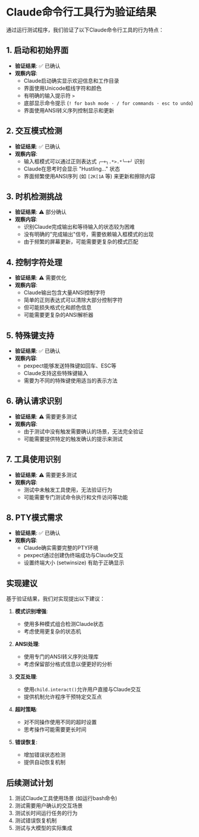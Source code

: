 # Claude命令行工具行为验证结果

通过运行测试程序，我们验证了以下Claude命令行工具的行为特点：

## 1. 启动和初始界面

- **验证结果**: ✅ 已确认
- **观察内容**:
  - Claude启动确实显示欢迎信息和工作目录
  - 界面使用Unicode框线字符和颜色
  - 有明确的输入提示符 `> `
  - 底部显示命令提示 (`! for bash mode · / for commands · esc to undo`)
  - 界面使用ANSI转义序列控制显示和更新

## 2. 交互模式检测

- **验证结果**: ✅ 已确认
- **观察内容**:
  - 输入框模式可以通过正则表达式 `╭─+╮.*>.*╰─+╯` 识别
  - Claude在思考时会显示 "Hustling..." 状态
  - 界面频繁使用ANSI序列 (如 `[2K[1A` 等) 来更新和擦除内容

## 3. 时机检测挑战

- **验证结果**: ⚠️ 部分确认
- **观察内容**:
  - 识别Claude完成输出和等待输入的状态较为困难
  - 没有明确的"完成输出"信号，需要依赖输入框模式的出现
  - 由于频繁的屏幕更新，可能需要更复杂的模式匹配

## 4. 控制字符处理

- **验证结果**: ⚠️ 需要优化
- **观察内容**:
  - Claude输出包含大量ANSI控制字符
  - 简单的正则表达式可以清除大部分控制字符
  - 但可能损失格式化和颜色信息
  - 可能需要更复杂的ANSI解析器

## 5. 特殊键支持

- **验证结果**: ✅ 已确认
- **观察内容**:
  - pexpect能够发送特殊键如回车、ESC等
  - Claude支持这些特殊键输入
  - 需要为不同的特殊键使用适当的表示方法

## 6. 确认请求识别

- **验证结果**: ⚠️ 需要更多测试
- **观察内容**:
  - 由于测试中没有触发需要确认的场景，无法完全验证
  - 可能需要提供特定的触发确认的提示来测试

## 7. 工具使用识别

- **验证结果**: ⚠️ 需要更多测试
- **观察内容**:
  - 测试中未触发工具使用，无法验证行为
  - 可能需要专门测试命令执行和文件访问等功能

## 8. PTY模式需求

- **验证结果**: ✅ 已确认
- **观察内容**:
  - Claude确实需要完整的PTY环境
  - pexpect通过创建伪终端成功与Claude交互
  - 设置终端大小 (setwinsize) 有助于正确显示

## 实现建议

基于验证结果，我们对实现提出以下建议：

1. **模式识别增强**:
   - 使用多种模式组合检测Claude状态
   - 考虑使用更复杂的状态机

2. **ANSI处理**:
   - 使用专门的ANSI转义序列处理库
   - 考虑保留部分格式信息以便更好的分析

3. **交互处理**:
   - 使用`child.interact()`允许用户直接与Claude交互
   - 提供机制允许程序干预特定交互点

4. **超时策略**:
   - 对不同操作使用不同的超时设置
   - 思考操作可能需要更长时间

5. **错误恢复**:
   - 增加错误状态检测
   - 提供自动恢复机制

## 后续测试计划

1. 测试Claude工具使用场景 (如运行bash命令)
2. 测试需要用户确认的交互场景
3. 测试长时间运行任务的行为
4. 测试错误恢复机制
5. 测试与大模型的实际集成